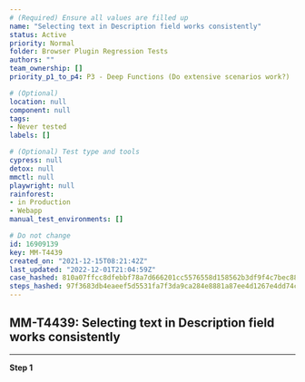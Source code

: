 ```yaml
---
# (Required) Ensure all values are filled up
name: "Selecting text in Description field works consistently"
status: Active
priority: Normal
folder: Browser Plugin Regression Tests
authors: ""
team_ownership: []
priority_p1_to_p4: P3 - Deep Functions (Do extensive scenarios work?)

# (Optional)
location: null
component: null
tags: 
- Never tested
labels: []

# (Optional) Test type and tools
cypress: null
detox: null
mmctl: null
playwright: null
rainforest: 
- in Production
- Webapp
manual_test_environments: []

# Do not change
id: 16909139
key: MM-T4439
created_on: "2021-12-15T08:21:42Z"
last_updated: "2022-12-01T21:04:59Z"
case_hashed: 810a07ffcc8dfebbf78a7d666201cc5576558d158562b3df9f4c7bec88297203c4bbf5cf1f854f0e8838c44fa81b40fc
steps_hashed: 97f3683db4eaeef5d5531fa7f3da9ca284e8881a87ee4d1267e4dd74c6ed9f072f466751c3066801a655928ba03982d3
---
```


<!-- (Auto-generated) Based on frontmatter's "key" and "name" -->

## MM-T4439: Selecting text in Description field works consistently

---

**Step 1**
